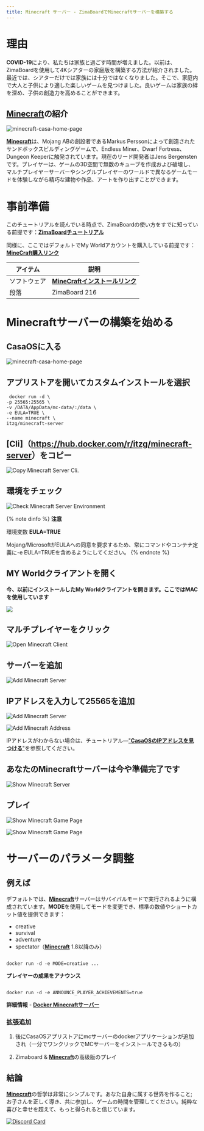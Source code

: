 ```yaml
---
title: Minecraft サーバー - ZimaBoardでMinecraftサーバーを構築する
---
```


# 理由

**COVID-19**により、私たちは家族と過ごす時間が増えました。以前は、ZimaBoardを使用して4Kシアターの家庭版を構築する方法が紹介されました。最近では、シアターだけでは家族には十分ではなくなりました。そこで、家庭内で大人と子供により適した楽しいゲームを見つけました。良いゲームは家族の絆を深め、子供の創造力を高めることができます。

## [**Minecraft**](https://www.minecraft.net/zh-hans)の紹介

![minecraft-casa-home-page](/images/Minecraft-Friendship-Service/minecraft-introduce-home-page.png)

[**Minecraft**](https://www.minecraft.net/zh-hans)は、Mojang ABの創設者であるMarkus Perssonによって創造されたサンドボックスビルディングゲームで、Endless Miner、Dwarf Fortress、Dungeon Keeperに触発されています。現在のリード開発者はJens Bergenstenです。プレイヤーは、ゲームの3D空間で無数のキューブを作成および破壊し、マルチプレイヤーサーバーやシングルプレイヤーのワールドで異なるゲームモードを体験しながら精巧な建物や作品、アートを作り出すことができます。

# 事前準備

このチュートリアルを読んでいる時点で、ZimaBoardの使い方をすでに知っている前提です：[**ZimaBoardチュートリアル**](/docs/)

同様に、ここではデフォルトでMy Worldアカウントを購入している前提です：[**MineCraft購入リンク**](https://www.minecraft.net/zh-hans/about-minecraft)

| アイテム     | 説明 |
| ----------- | ----------- |
| ソフトウェア    | [**MineCraftインストールリンク**](https://www.minecraft.net/en-us/download) |
| 段落   | ZimaBoard 216|

# Minecraftサーバーの構築を始める

## CasaOSに入る

![minecraft-casa-home-page](/images/Minecraft-Friendship-Service/minecraft-casa-home-page.png)

## アプリストアを開いてカスタムインストールを選択

```
 docker run -d \
-p 25565:25565 \
-v /DATA/AppData/mc-data/:/data \
-e EULA=TRUE \
--name minecraft \
itzg/minecraft-server
```

## [Cli]（<https://hub.docker.com/r/itzg/minecraft-server>）をコピー

![Copy Minecraft Server Cli](/images/Minecraft-Friendship-Service/minecraft-copy-cli.png).

## 環境をチェック

![Check Minecraft Server Environment](/images/Minecraft-Friendship-Service/minecraft-check-environment.png)

{% note dinfo %}
**注意**

環境変数 **EULA=TRUE**

Mojang/MicrosoftがEULAへの同意を要求するため、常にコマンドやコンテナ定義に-e EULA=TRUEを含めるようにしてください。
{% endnote %}

## MY Worldクライアントを開く

**今、以前にインストールしたMy Worldクライアントを開きます。ここではMACを使用しています**

![](/images/Minecraft-Friendship-Service/minecraft-open-minecraft-client.png)

## マルチプレイヤーをクリック ##

![Open Minecraft Client](/images/Minecraft-Friendship-Service/minecraft-click-multiplayer.png)

## サーバーを追加 ##

![Add Minecraft Server](/images/Minecraft-Friendship-Service/minecraft-add-minecraft-server.png)

## IPアドレスを入力して25565を追加

![Add Minecraft Server](/images/Minecraft-Friendship-Service/minecraft-add-minecraft-server.png)

![Add Minecraft Address](/images/Minecraft-Friendship-Service/minecraft-add-server-address.png)

IPアドレスがわからない場合は、チュートリアル—["**CasaOSのIPアドレスを見つける**"](/Users/lijian/Documents/GitHub/ZimaDocs/zimaboard/02-get-started/09-find-casaos-ip-address.md)を参照してください。

## あなたのMinecraftサーバーは今や準備完了です ##

![Show Minecraft Server](/images/Minecraft-Friendship-Service/minecraft-show-minecraft-server.png)

## プレイ ##

![Show Minecraft Game Page](/images/Minecraft-Friendship-Service/minecraft-show-minecraft-game-page.png)

![Show Minecraft Game Page](/images/Minecraft-Friendship-Service/minecraft-show-minecraft-game-page2.png)

# サーバーのパラメータ調整

## 例えば

デフォルトでは、[**Minecraft**](https://www.minecraft.net/zh-hans)サーバーはサバイバルモードで実行されるように構成されています。**MODE**を使用してモードを変更でき、標準の数値やショートカット値を提供できます：

- creative
- survival
- adventure
- spectator（[**Minecraft**](https://www.minecraft.net/zh-hans) 1.8以降のみ）

```

docker run -d -e MODE=creative ...

```

**プレイヤーの成果をアナウンス**

```

docker run -d -e ANNOUNCE_PLAYER_ACHIEVEMENTS=true

```

**詳細情報** - [**Docker Minecraftサーバー**](https://github.com/itzg/docker-minecraft-server)

### 拡張追加 ###

1. 後にCasaOSアプリストアにmcサーバーのdockerアプリケーションが追加され（一分でワンクリックでMCサーバーをインストールできるもの）

2. Zimaboard & [**Minecraft**](https://www.minecraft.net/zh-hans)の高级版のプレイ

## 結論 ##

[**Minecraft**](https://www.minecraft.net/zh-hans)の哲学は非常にシンプルです。あなた自身に属する世界を作ること; お子さんを正しく導き、共に参加し、ゲームの時間を管理してください。純粋な喜びと幸せを超えて、もっと得られると信じています。

[![Discord Card](https://discordapp.com/api/guilds/884667213326463016/widget.png?style=banner2)](https://discord.gg/knqAbbBbeX)